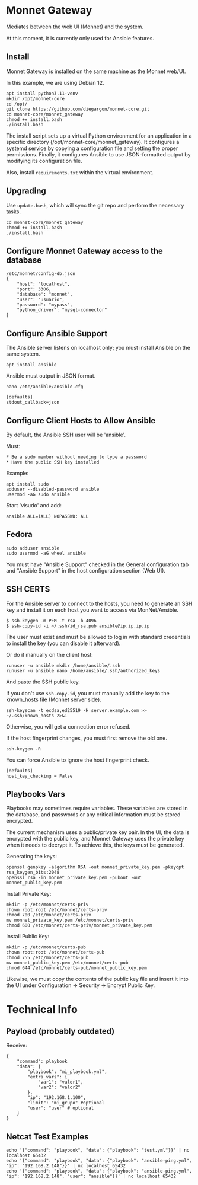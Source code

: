 # Monnet Gateway

Mediates between the web UI (Monnet) and the system.

At this moment, it is currently only used for Ansible features.

## Install

Monnet Gateway is installed on the same machine as the Monnet web/UI.

In this example, we are using Debian 12.

```
apt install python3.11-venv
mkdir /opt/monnet-core
cd /opt/
git clone https://github.com/diegargon/monnet-core.git
cd monnet-core/monnet_gateway
chmod +x install.bash
./install.bash
```

The install script sets up a virtual Python environment for an application in a specific directory (/opt/monnet-core/monnet_gateway).
It configures a systemd service by copying a configuration file and setting the proper permissions. Finally, it configures Ansible to use JSON-formatted output by modifying its configuration file.

Also, install `requirements.txt` within the virtual environment.

## Upgrading

Use `update.bash`, which will sync the git repo and perform the necessary tasks.

```
cd monnet-core/monnet_gateway
chmod +x install.bash
./install.bash
```

## Configure Monnet Gateway access to the database

```
/etc/monnet/config-db.json
{
    "host": "localhost",
    "port": 3306,
    "database": "monnet",
    "user": "usuario",
    "password": "mypass",
    "python_driver": "mysql-connector"
}
```

## Configure Ansible Support

The Ansible server listens on localhost only; you must install Ansible on the same system.

```
apt install ansible
```

Ansible must output in JSON format.

```
nano /etc/ansible/ansible.cfg

[defaults]
stdout_callback=json
```

## Configure Client Hosts to Allow Ansible

By default, the Ansible SSH user will be 'ansible'.

Must:

    * Be a sudo member without needing to type a password
    * Have the public SSH key installed

Example:

```
apt install sudo
adduser --disabled-password ansible
usermod -aG sudo ansible
```

Start 'visudo' and add:

```
ansible ALL=(ALL) NOPASSWD: ALL
```

## Fedora

```
sudo adduser ansible
sudo usermod -aG wheel ansible
```

You must have "Ansible Support" checked in the General configuration tab and "Ansible Support" in the host configuration section (Web UI).

## SSH CERTS

For the Ansible server to connect to the hosts, you need to generate an SSH key and install it on each host you want to access via MonNet/Ansible.

```
$ ssh-keygen -m PEM -t rsa -b 4096
$ ssh-copy-id -i ~/.ssh/id_rsa.pub ansible@ip.ip.ip.ip
```

The user must exist and must be allowed to log in with standard credentials to install the key (you can disable it afterward).

Or do it manually on the client host:

```
runuser -u ansible mkdir /home/ansible/.ssh
runuser -u ansible nano /home/ansible/.ssh/authorized_keys
```

And paste the SSH public key.

If you don't use `ssh-copy-id`, you must manually add the key to the known_hosts file (Monnet server side).

```
ssh-keyscan -t ecdsa,ed25519 -H server.example.com >> ~/.ssh/known_hosts 2>&1
```

Otherwise, you will get a connection error refused.

If the host fingerprint changes, you must first remove the old one.

```
ssh-keygen -R
```

You can force Ansible to ignore the host fingerprint check.

```
[defaults]
host_key_checking = False
```

## Playbooks Vars

Playbooks may sometimes require variables. These variables are stored in the database, and passwords or any critical information must be stored encrypted.

The current mechanism uses a public/private key pair.
In the UI, the data is encrypted with the public key, and Monnet Gateway uses the private key when it needs to decrypt it. To achieve this, the keys must be generated.

Generating the keys:

```
openssl genpkey -algorithm RSA -out monnet_private_key.pem -pkeyopt rsa_keygen_bits:2048
openssl rsa -in monnet_private_key.pem -pubout -out monnet_public_key.pem
```

Install Private Key:

```
mkdir -p /etc/monnet/certs-priv
chown root:root /etc/monnet/certs-priv
chmod 700 /etc/monnet/certs-priv
mv monnet_private_key.pem /etc/monnet/certs-priv
chmod 600 /etc/monnet/certs-priv/monnet_private_key.pem
```

Install Public Key:

```
mkdir -p /etc/monnet/certs-pub
chown root:root /etc/monnet/certs-pub
chmod 755 /etc/monnet/certs-pub
mv monnet_public_key.pem /etc/monnet/certs-pub
chmod 644 /etc/monnet/certs-pub/monnet_public_key.pem
```

Likewise, we must copy the contents of the public key file and insert it into the UI under Configuration -> Security -> Encrypt Public Key.

# Technical Info

## Payload (probably outdated)

Receive:

```
{
    "command": playbook
    "data": {
        "playbook": "mi_playbook.yml",
        "extra_vars": {
            "var1": "valor1",
            "var2": "valor2"
        },
        "ip": "192.168.1.100",
        "limit": "mi_grupo" #optional
        "user": "user" # optional
    }
}
```

## Netcat Test Examples

```
echo '{"command": "playbook", "data": {"playbook": "test.yml"}}' | nc localhost 65432
echo '{"command": "playbook", "data": {"playbook": "ansible-ping.yml", "ip": "192.168.2.148"}}' | nc localhost 65432
echo '{"command": "playbook", "data": {"playbook": "ansible-ping.yml", "ip": "192.168.2.148", "user": "ansible"}}' | nc localhost 65432
```